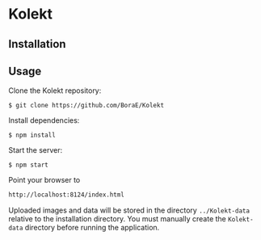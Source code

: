 # Kolekt

## Installation

## Usage
Clone the Kolekt repository:
```
$ git clone https://github.com/BoraE/Kolekt
```

Install dependencies:
```
$ npm install
```

Start the server:
```
$ npm start
```

Point your browser to
```html
http://localhost:8124/index.html
```

Uploaded images and data will be stored in the directory ```../Kolekt-data``` relative to the installation directory. You must manually create the ```Kolekt-data``` directory before running the application.
